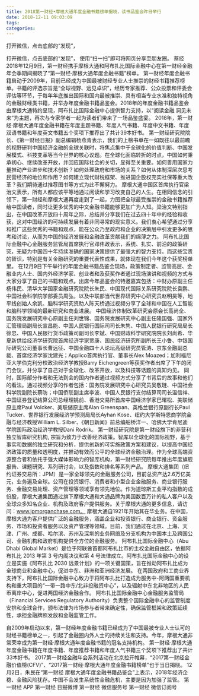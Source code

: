 ```yaml
---
title: 2018第一财经•摩根大通年度金融书籍榜单揭晓，读书品鉴会昨日举行
date: 2018-12-11 09:03:09
tags: 
categories: 
---
```

打开微信，点击底部的“发现”，
<!-- more -->
打开微信，点击底部的“发现”，
使用“扫一扫”即可将网页分享至朋友圈。
蔡经
2018年12月9日，第一财经携手摩根大通和阿布扎比国际金融中心在第一财经金融年会季期间揭晓了“第一财经·摩根大通年度金融书籍”榜单。
第一财经年度金融书籍启动于2009年，目前已经成为中国最被财经专业人士推崇的财经书籍推荐榜单。书籍的评选宗旨是“全球视野、远见卓识”，经历专家推荐、公众投票和评委会评估等环节，于每年年底推出国际和国内最被推崇、具有相当专业水准和独特视角的金融财经类书籍，并举办年度金融书籍品鉴会。2018年的年度金融书籍品鉴会由摩根大通特约呈现，阿布扎比国际金融中心提供智力支持，以“阅读金融 洞见未来”为主题，再次与专家学者一起为读者们带来了一场品鉴盛宴。
2018年，第一财经·摩根大通年度金融书籍在年度主题书籍、年度人气书籍、年度中文书籍、年度双语书籍和年度英文书籍五个奖项下推荐出了共计39本好书。
第一财经研究院院长、《第一财经日报》副总编辑杨燕青表示，我们的上榜书单在一如既往以最前瞻的视野研判中国经济金融的全球关联时，将焦点集中于全球化的价值判断、中国发展模式、科技变革等当今世界的核心议题。在全球化面临转折的时点，中国如何秉承初心、继续改革开放，并回应国际社会的关切，显得至关重要。如何善用国家力量推动产业进步和技术创新？如何处理政府和市场的关系？如何从体制深层次思考民营经济的地位和作用？如何建立现代财税框架、推进国企股权充实社保等重大改革？我们期待通过推荐图书等方式为此不懈努力。
摩根大通中国区首席执行官梁治文表示，所有人都应该平等地通过阅读和学习改变自己的人生。在相同信念的引领下，第一财经和摩根大通再度走到了一起，力图把全球最受推崇的金融书籍推荐给中国读者，同时让更多优秀的中文金融书籍能够更加广为人知。梁治文特别指出，在中国改革开放四十周年之际，总结并分享我们在过去四十年中的经验和收获，这对中国经济的可持续发展有着非同寻常的现实意义。我们衷心希望通过分享和推广这些优秀的书籍和观点，能在公众乃至政府和企业的决策层中引发更多的思考和讨论，从而为中国的经济发展和金融改革贡献我们的绵薄之力。
阿布扎比国际金融中心金融服务监管局首席执行官邓伟政表示，系统、扎实、前沿的政策研究，无疑为中国四十年持续准确的国家决策提供了最强大的智力支持。而这些宝贵的智识，特别是有关金融研究的重要代表性成果，就体现在我们今年这个获奖榜单里。
在12月9日下午举行的年度金融书籍品鉴会现场，政策制定者、监管高层、金融业内人士、国内外经济学家、创业者和及获奖作者通过现场演讲和视频的方式与大家分享了自己的书籍和观点。出席今年品鉴会的特邀嘉宾包括：中财办原副主任杨伟民、清华大学国家金融研究院院长朱民、中国现代国际关系研究院院长袁鹏、中国社会科学院学部委员周弘，以及中联部当代世界研究中心研究员赵明昊等，地平线创始人余凯、脑科学研究资助人陈天桥通过视频分享了全球和中国在人工智能和脑科学领域的最新研究和商业进展。
中国经济体制改革研究会原会长高尚全、国务院发展研究中心原副主任刘世锦、国务院发展研究中心副主任隆国强、国家外汇管理局副局长宣昌能、中国人民银行国际司司长朱隽、中国人民银行研究局局长徐忠、中国人民银行货币政策司副司长李斌、中国财政科学研究院院长刘尚希、华夏新供给经济学研究院首席经济学家贾康、国民经济研究所副所长王小鲁、中银国际研究公司董事长曹远征、中国金融四十人论坛高级研究员管涛、京东金融副总裁、首席经济学家沈建光；Applico首席执行官、董事长Alex Moazed；加利福尼亚大学伯克利分校政治经济学教授Barry Eichengreen等获奖作者出席了下午的闭门会议，并分享了自己对于全球化、改革开放，以及科技等话题的真知灼见。
同时，国际部分作者和无法到会的国内作者通过视频方式分享了书背后的故事和他们的看法。通过视频分享的作者包括：国务院发展研究中心研究员吴敬琏、中国社会科学院副院长蔡昉；中国侨联副主席李波、中国人民银行支付结算司司长温信祥、中国证券登记结算公司总经理姚前、香港交易所首席中国经济学家巴曙松、美联储原主席Paul Volcker、美联储原主席Alan Greenspan、英格兰银行原副行长Paul Tucker、世界银行发展经济学预测局局长Ayhan Kose、纽约大学斯特恩商学院金融与经济教授William L. Silber、《朝日新闻》前总编船桥洋一、哈佛大学肯尼迪学院国际政治经济学教授Dani Rodrik。
第一财经研究院是第一财经旗下的非营利独立智库研究机构, 宗旨为致力于改善经济政策。智库以全球化的国际视野，基于事实和数据的独立研究和分析，提供创新的可实施政策方案和建议，以提高中国经济政策的质量和透明度，并推动有效而公平的全球经济金融治理。作为全球高端资源整合者和依托于强大媒体影响力的智库机构，第一财经研究院每年推出年度旗舰报告、课题研究、系列研讨会，以及指数和排名等系列产品。
摩根大通集团（纽约证券交易所：JPM）是一家全球领先的金融服务公司，目前总资产达2.6万亿美元，业务遍及全球。公司在投资银行、消费者和小型企业金融服务、商业银行服务、金融交易处理、资产管理等领域享有领先地位。作为道琼斯工业平均指数的成份股，摩根大通集团通过旗下摩根大通和大通品牌为美国数百万计的私人客户以及全球众多知名企业、机构及政府客户提供服务。关于摩根大通的更多信息，请访问：www.jpmorganchase.com。
摩根大通自1921年开始其在华业务。在中国，摩根大通为客户提供广泛的金融服务，涵盖企业和投资银行、商业银行、资金服务、市场和投资者服务以及资产管理等领域。目前，我们通过在北京、上海、天津、广州、成都、哈尔滨、苏州及深圳的业务网络及分支机构为中国本土及跨国公司、金融机构和政府机构提供全方位的金融服务。
阿布扎比国际金融中心（Abu Dhabi Global Market）是位于阿联酋首都阿布扎比市的主权金融自由区，依据阿布扎比 2013 年第 3 号内阁决议和第 4 号法律成立。阿布扎比国际金融中心的设立是实施《阿布扎比 2030 远景计划》的一项关键国策，旨在推动阿布扎比成为全球商业和金融中心，促进中东、非洲和亚洲经济发展。
在两国政府和工商业界支持下，阿布扎比国际金融中心致力于将阿布扎比打造成为服务中-阿两国重要机构和重大项目的“一带一路中东/北非投融资中心”，以及辐射中东北非地区的人民币离岸中心，促进两国经济金融合作。
阿布扎比国际金融中心金融服务监管局（Financial Services Regulatory Authority）负责整个国际金融中心的监管制度安排和全球合作，颁布法律为市场参与者带来确定性，确保监管框架和政策延续性，承担金融牌照发放和金融监管工作。
 
 
自2009年启动以来，第一财经年度金融书籍已经成为了中国最被专业人士认可的财经书籍榜单之一，引起了金融圈内外人士的持续关注和支持。今年，摩根大通非常荣幸成为第一财经·摩根大通年度金融书籍的冠名支持机构。
第一财经·摩根大通年度金融书籍在年度书籍、年度推荐书籍和年度人气书籍三个奖项下推荐出了共计33本好书。
2017第一财经金融年会系列活动在北京拉开帷幕，“2017第一财经金融价值榜(CFV)”、“2017第一财经·摩根大通年度金融书籍榜单”也于当日揭晓。
12月2日，朱民在“第一财经 摩根大通年度金融书籍品鉴会”上表示，2018年经济企稳、金融风险犹存。中国不会发生系统性金融危机，主要是因为加强了监管。
第一财经
APP
第一财经
日报微博
第一财经
微信服务号
第一财经
微信订阅号

